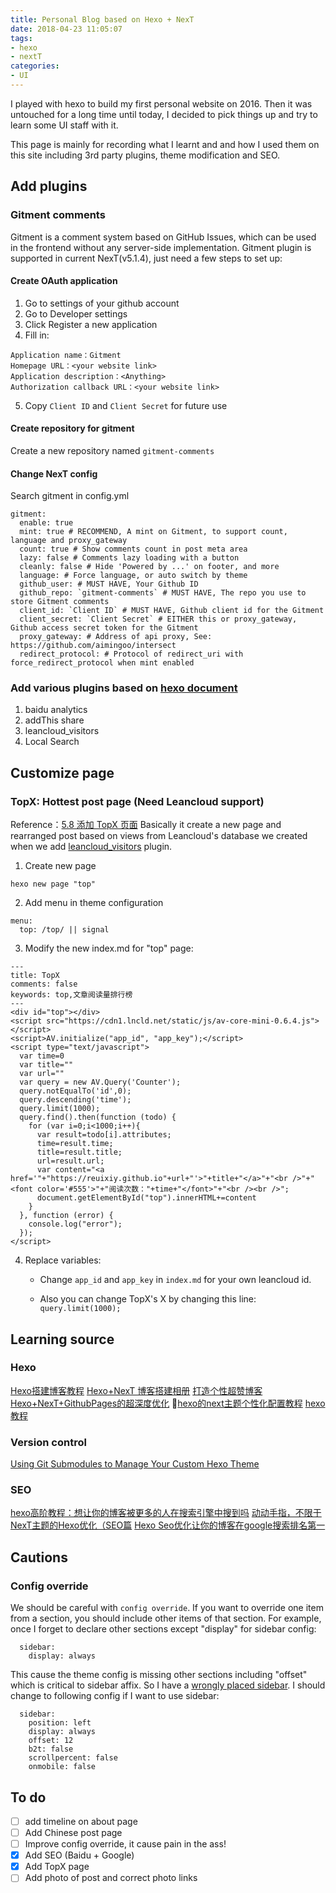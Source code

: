 ```yaml
---
title: Personal Blog based on Hexo + NexT
date: 2018-04-23 11:05:07
tags:
- hexo
- nextT
categories:
- UI
---
```

I played with hexo to build my first personal website on 2016. Then it was untouched for a long time until today, I decided to pick things up and try to learn some UI staff with it.

This page is mainly for recording what I learnt and and how I used them on this site including 3rd party plugins, theme modification and SEO.
<!-- more -->
## Add plugins
### Gitment comments
Gitment is a comment system based on GitHub Issues, which can be used in the frontend without any server-side implementation. Gitment plugin is supported in current NexT(v5.1.4), just need a few steps to set up:
#### Create OAuth application
  1. Go to settings of your github account
  2. Go to Developer settings
  3. Click Register a new application
  4. Fill in:
  ```
  Application name：Gitment
  Homepage URL：<your website link>
  Application description：<Anything>
  Authorization callback URL：<your website link>
  ```
  5. Copy `Client ID` and `Client Secret` for future use

#### Create repository for gitment
  Create a new repository named `gitment-comments`

#### Change NexT config
 Search gitment in config.yml
```
gitment:
  enable: true
  mint: true # RECOMMEND, A mint on Gitment, to support count, language and proxy_gateway
  count: true # Show comments count in post meta area
  lazy: false # Comments lazy loading with a button
  cleanly: false # Hide 'Powered by ...' on footer, and more
  language: # Force language, or auto switch by theme
  github_user: # MUST HAVE, Your Github ID
  github_repo: `gitment-comments` # MUST HAVE, The repo you use to store Gitment comments
  client_id: `Client ID` # MUST HAVE, Github client id for the Gitment
  client_secret: `Client Secret` # EITHER this or proxy_gateway, Github access secret token for the Gitment
  proxy_gateway: # Address of api proxy, See: https://github.com/aimingoo/intersect
  redirect_protocol: # Protocol of redirect_uri with force_redirect_protocol when mint enabled
```
### Add various plugins based on [hexo document](http://theme-next.iissnan.com/third-party-services.html)
  1. baidu analytics
  2. addThis share
  3. leancloud_visitors <span id = "leancloud_visitors"></span>
  4. Local Search

## Customize page

### TopX: Hottest post page (**Need Leancloud support**)
Reference：[5.8 添加 TopX 页面](https://reuixiy.github.io/technology/computer/computer-aided-art/2017/06/09/hexo-next-optimization.html)
Basically it create a new page and rearranged post based on views from Leancloud's database we created when we add [leancloud_visitors](#leancloud_visitors) plugin.
1. Create new page
```
hexo new page "top"
```

2. Add menu in theme configuration
```
menu:
  top: /top/ || signal
```

3. Modify the new index.md for "top" page:
```
---
title: TopX
comments: false
keywords: top,文章阅读量排行榜
---
<div id="top"></div>
<script src="https://cdn1.lncld.net/static/js/av-core-mini-0.6.4.js"></script>
<script>AV.initialize("app_id", "app_key");</script>
<script type="text/javascript">
  var time=0
  var title=""
  var url=""
  var query = new AV.Query('Counter');
  query.notEqualTo('id',0);
  query.descending('time');
  query.limit(1000);
  query.find().then(function (todo) {
    for (var i=0;i<1000;i++){
      var result=todo[i].attributes;
      time=result.time;
      title=result.title;
      url=result.url;
      var content="<a href='"+"https://reuixiy.github.io"+url+"'>"+title+"</a>"+"<br />"+"<font color='#555'>"+"阅读次数："+time+"</font>"+"<br /><br />";
      document.getElementById("top").innerHTML+=content
    }
  }, function (error) {
    console.log("error");
  });
</script>
```

4. Replace variables:

    * Change `app_id` and `app_key` in `index.md` for your own leancloud id.

    * Also you can change TopX's X by changing this line: `query.limit(1000);`

## Learning source
### Hexo
[Hexo搭建博客教程](https://thief.one/2017/03/03/Hexo搭建博客教程/)
[Hexo+NexT 博客搭建相册](https://lovexinforever.github.io/2017/09/18/Hexo-NexT-博客搭建相册-二/)
[打造个性超赞博客Hexo+NexT+GithubPages的超深度优化](https://reuixiy.github.io/technology/computer/computer-aided-art/2017/06/09/hexo-next-optimization.html)
[hexo的next主题个性化配置教程](http://shenzekun.cn/hexo的next主题个性化配置教程.html)
[hexo教程](https://www.dingxuewen.com/categories/Site/)

### Version control
[Using Git Submodules to Manage Your Custom Hexo Theme](http://jr0cket.co.uk/hexo/using-git-submodules-for-custom-hexo-theme.html)

### SEO
[hexo高阶教程：想让你的博客被更多的人在搜索引擎中搜到吗](https://blog.csdn.net/sunshine940326/article/details/70936988/)
[动动手指，不限于NexT主题的Hexo优化（SEO篇](http://www.arao.me/2015/hexo-next-theme-optimize-seo/)
[Hexo Seo优化让你的博客在google搜索排名第一](https://www.jianshu.com/p/86557c34b671)

## Cautions
### Config override
We should be careful with `config override`. If you want to override one item from a section, you should include other items of that section. For example, once I forget to declare other sections except "display" for sidebar config:
```
  sidebar:
    display: always
```
This cause the theme config is missing other sections including "offset" which is critical to sidebar affix. So I have a [wrongly placed sidebar](https://github.com/theme-next/hexo-theme-next/issues/328). I should change to following config if I want to use sidebar:
```
  sidebar:
    position: left
    display: always
    offset: 12
    b2t: false
    scrollpercent: false
    onmobile: false
```

## To do
- [ ] add timeline on about page
- [ ] Add Chinese post page
- [ ] Improve config override, it cause pain in the ass!
- [x] Add SEO (Baidu + Google)
- [x] Add TopX page
- [ ] Add photo of post and correct photo links
